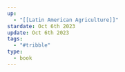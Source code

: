 ```yaml
---
up:
  - "[[Latin American Agriculture]]"
stardate: Oct 6th 2023
update: Oct 6th 2023
tags:
  - "#tribble"
type:
  - book
---
```

